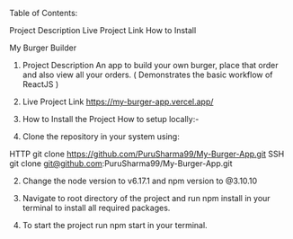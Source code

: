 Table of Contents:

Project Description
Live Project Link
How to Install

My Burger Builder

1. Project Description
   An app to build your own burger, place that order and also view all your orders. ( Demonstrates the basic workflow of ReactJS )

2. Live Project Link
   https://my-burger-app.vercel.app/

3. How to Install the Project
   How to setup locally:-
4. Clone the repository in your system using:

HTTP
git clone https://github.com/PuruSharma99/My-Burger-App.git
SSH
git clone git@github.com:PuruSharma99/My-Burger-App.git

2. Change the node version to v6.17.1 and npm version to @3.10.10

3. Navigate to root directory of the project and run npm install in your terminal to install all required packages.

4. To start the project run npm start in your terminal.

